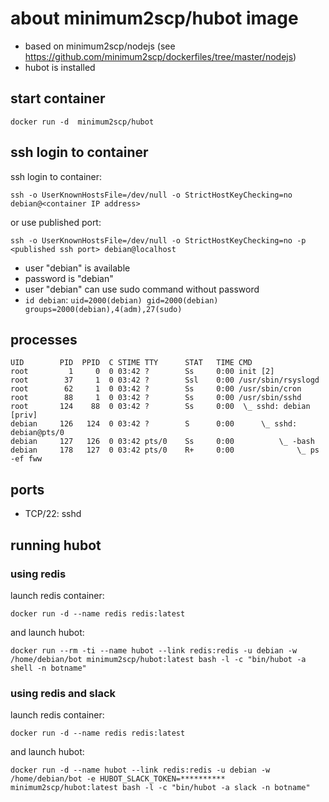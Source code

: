 # about minimum2scp/hubot image

 * based on minimum2scp/nodejs (see https://github.com/minimum2scp/dockerfiles/tree/master/nodejs)
 * hubot is installed

## start container

```
docker run -d  minimum2scp/hubot
```

## ssh login to container

ssh login to container:

```
ssh -o UserKnownHostsFile=/dev/null -o StrictHostKeyChecking=no debian@<container IP address>
```

or use published port:

```
ssh -o UserKnownHostsFile=/dev/null -o StrictHostKeyChecking=no -p <published ssh port> debian@localhost
```

 * user "debian" is available
 * password is "debian"
 * user "debian" can use sudo command without password
 * `id debian`: `uid=2000(debian) gid=2000(debian) groups=2000(debian),4(adm),27(sudo)`

## processes

```
UID        PID  PPID  C STIME TTY      STAT   TIME CMD
root         1     0  0 03:42 ?        Ss     0:00 init [2]
root        37     1  0 03:42 ?        Ssl    0:00 /usr/sbin/rsyslogd
root        62     1  0 03:42 ?        Ss     0:00 /usr/sbin/cron
root        88     1  0 03:42 ?        Ss     0:00 /usr/sbin/sshd
root       124    88  0 03:42 ?        Ss     0:00  \_ sshd: debian [priv]
debian     126   124  0 03:42 ?        S      0:00      \_ sshd: debian@pts/0
debian     127   126  0 03:42 pts/0    Ss     0:00          \_ -bash
debian     178   127  0 03:42 pts/0    R+     0:00              \_ ps -ef fww
```

## ports

 * TCP/22: sshd

## running hubot

### using redis

launch redis container:

```
docker run -d --name redis redis:latest
```

and launch hubot:

```
docker run --rm -ti --name hubot --link redis:redis -u debian -w /home/debian/bot minimum2scp/hubot:latest bash -l -c "bin/hubot -a shell -n botname"
```

### using redis and slack

launch redis container:

```
docker run -d --name redis redis:latest
```

and launch hubot:

```
docker run -d --name hubot --link redis:redis -u debian -w /home/debian/bot -e HUBOT_SLACK_TOKEN=********** minimum2scp/hubot:latest bash -l -c "bin/hubot -a slack -n botname"
```


